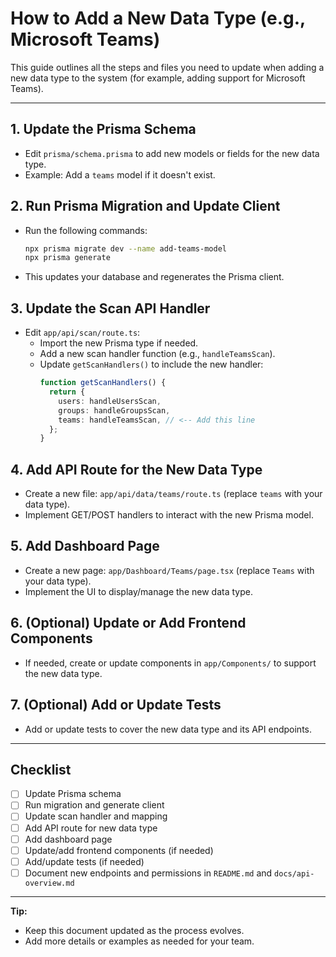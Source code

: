 # How to Add a New Data Type (e.g., Microsoft Teams)

This guide outlines all the steps and files you need to update when adding a new data type to the system (for example, adding support for Microsoft Teams).

---

## 1. Update the Prisma Schema
- Edit `prisma/schema.prisma` to add new models or fields for the new data type.
- Example: Add a `teams` model if it doesn't exist.

## 2. Run Prisma Migration and Update Client
- Run the following commands:
  ```bash
  npx prisma migrate dev --name add-teams-model
  npx prisma generate
  ```
- This updates your database and regenerates the Prisma client.

## 3. Update the Scan API Handler
- Edit `app/api/scan/route.ts`:
  - Import the new Prisma type if needed.
  - Add a new scan handler function (e.g., `handleTeamsScan`).
  - Update `getScanHandlers()` to include the new handler:
    ```ts
    function getScanHandlers() {
      return {
        users: handleUsersScan,
        groups: handleGroupsScan,
        teams: handleTeamsScan, // <-- Add this line
      };
    }
    ```

## 4. Add API Route for the New Data Type
- Create a new file: `app/api/data/teams/route.ts` (replace `teams` with your data type).
- Implement GET/POST handlers to interact with the new Prisma model.

## 5. Add Dashboard Page
- Create a new page: `app/Dashboard/Teams/page.tsx` (replace `Teams` with your data type).
- Implement the UI to display/manage the new data type.

## 6. (Optional) Update or Add Frontend Components
- If needed, create or update components in `app/Components/` to support the new data type.

## 7. (Optional) Add or Update Tests
- Add or update tests to cover the new data type and its API endpoints.

---


## Checklist
- [ ] Update Prisma schema
- [ ] Run migration and generate client
- [ ] Update scan handler and mapping
- [ ] Add API route for new data type
- [ ] Add dashboard page
- [ ] Update/add frontend components (if needed)
- [ ] Add/update tests (if needed)
- [ ] Document new endpoints and permissions in `README.md` and `docs/api-overview.md`

---

**Tip:**
- Keep this document updated as the process evolves.
- Add more details or examples as needed for your team.
